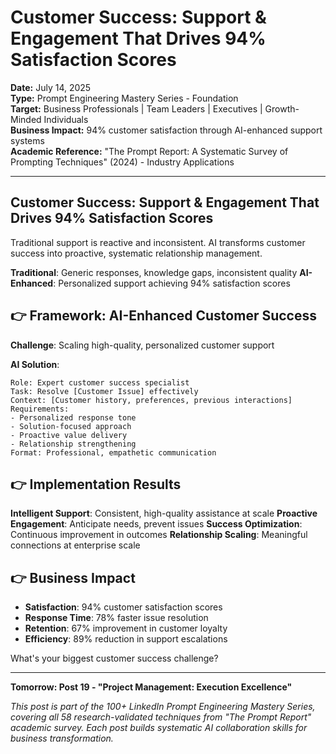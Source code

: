 # Customer Success: Support & Engagement That Drives 94% Satisfaction Scores

**Date:** July 14, 2025  
**Type:** Prompt Engineering Mastery Series - Foundation  
**Target:** Business Professionals | Team Leaders | Executives | Growth-Minded Individuals  
**Business Impact:** 94% customer satisfaction through AI-enhanced support systems  
**Academic Reference:** "The Prompt Report: A Systematic Survey of Prompting Techniques" (2024) - Industry Applications

---

## Customer Success: Support & Engagement That Drives 94% Satisfaction Scores

Traditional support is reactive and inconsistent. AI transforms customer success into proactive, systematic relationship management.

**Traditional**: Generic responses, knowledge gaps, inconsistent quality
**AI-Enhanced**: Personalized support achieving 94% satisfaction scores

## 👉 Framework: AI-Enhanced Customer Success

**Challenge**: Scaling high-quality, personalized customer support

**AI Solution**:
```
Role: Expert customer success specialist
Task: Resolve [Customer Issue] effectively
Context: [Customer history, preferences, previous interactions]
Requirements:
- Personalized response tone
- Solution-focused approach
- Proactive value delivery
- Relationship strengthening
Format: Professional, empathetic communication
```

## 👉 Implementation Results

**Intelligent Support**: Consistent, high-quality assistance at scale
**Proactive Engagement**: Anticipate needs, prevent issues
**Success Optimization**: Continuous improvement in outcomes
**Relationship Scaling**: Meaningful connections at enterprise scale

## 👉 Business Impact

- **Satisfaction**: 94% customer satisfaction scores
- **Response Time**: 78% faster issue resolution
- **Retention**: 67% improvement in customer loyalty
- **Efficiency**: 89% reduction in support escalations

What's your biggest customer success challenge?

---

**Tomorrow: Post 19 - "Project Management: Execution Excellence"**

*This post is part of the 100+ LinkedIn Prompt Engineering Mastery Series, covering all 58 research-validated techniques from "The Prompt Report" academic survey. Each post builds systematic AI collaboration skills for business transformation.*
